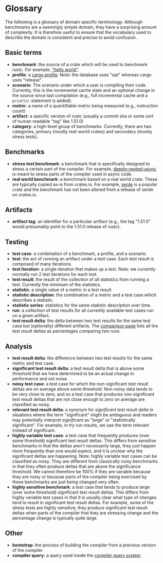 # Glossary

The following is a glossary of domain specific terminology. Although benchmarks are a seemingly simple domain, they have a surprising amount of complexity. It is therefore useful to ensure that the vocabulary used to describe the domain is consistent and precise to avoid confusion. 

## Basic terms

* **benchmark**: the source of a crate which will be used to benchmark rustc. For example, ["hello world"](https://github.com/rust-lang/rustc-perf/tree/master/collector/benchmarks/helloworld).
* **profile**: a [cargo profile](https://doc.rust-lang.org/cargo/reference/profiles.html). Note: the database uses "opt" whereas cargo uses "release". 
* **scenario**: The scenario under which a user is compiling their code. Currently, this is the incremental cache state and an optional change in the source since last compilation (e.g., full incremental cache and a `println!` statement is added).  
* **metric**: a name of a quantifiable metric being measured (e.g., instruction count)
* **artifact**: a specific version of rustc (usually a commit sha or some sort of human readable "tag" like 1.51.0)
* **category**: a high-level group of benchmarks. Currently, there are two categories, primary (mostly real-world crates) and secondary (mostly stress tests).

## Benchmarks

* **stress test benchmark**: a benchmark that is specifically designed to stress a certain part of the compiler. For example, [deeply-nested-async](https://github.com/rust-lang/rustc-perf/tree/master/collector/benchmarks/deeply-nested-async) is meant to stress parts of the compiler used in async code.
* **real world benchmark**: a benchmark based on a real world crate. These are typically copied as-is from crates.io. For example, [serde](https://github.com/rust-lang/rustc-perf/tree/master/collector/benchmarks/serde) is a popular crate and the benchmark has not been altered from a release of serde on crates.io. 

## Artifacts

* **artifact tag**: an identifier for a particular artifact (e.g., the tag "1.51.0" would presumably point to the 1.51.0 release of rustc).

## Testing 

* **test case**: a combination of a benchmark, a profile, and a scenario.
* **test**: the act of running an artifact under a test case. Each test result is composed of many iterations.
* **test iteration**: a single iteration that makes up a test. Note: we currently normally run 2 test iterations for each test. 
* **test result**: the result of the collection of all statistics from running a test. Currently the minimum of the statistics.
* **statistic**: a single value of a metric in a test result
* **statistic description**: the combination of a metric and a test case which describes a statistic.
* **statistic series**: statistics for the same statistic description over time.
* **run**: a collection of test results for all currently available test cases run on a given artifact. 
* **test result delta**: the delta between two test results for the same test case but (optionally) different artifacts. The [comparison page](https://perf.rust-lang.org/compare.html) lists all the test result deltas as percentages comparing two runs.  

## Analysis

* **test result delta**: the difference between two test results for the same metric and test case.
* **significant test result delta**: a test result delta that is above some threshold that we have determined to be an actual change in performance and not noise. 
* **noisy test case**: a test case for which the non-significant test result deltas are on average above some threshold. Non-noisy data tends to be very close to zero, and so a test case that produces non-significant test result deltas that are not close enough to zero on average are classified as noisy.
* **relevant test result delta**: a synonym for *significant test result delta* in situations where the term "significant" might be ambiguous and readers may potentially interpret *significant* as "large" or "statistically significant". For example, in try run results, we use the term relevant instead of significant.
* **highly variable test case**: a test case that frequently produces (over some threshold) significant test result deltas. This differs from sensitive benchmarks in that the deltas aren't necessarily large, they just happen more frequently than one would expect, and it is unclear why the significant deltas are happening. Note: highly variable test cases can be classified as noisy. They are different from classically noisy benchmarks in that they often produce deltas that are above the significance threshold. We cannot therefore be 100% if they are variable because they are noisy or because parts of the compiler being exercised by these benchmarks are just being changed very often. 
* **highly sensitive benchmark**: a test case that tends to produce large (over some threshold) significant test result deltas. This differs from highly variable test cases in that it is usually clear what type of changes tend to result in significant test result deltas. For example, some of the stress tests are highly sensitive; they produce significant test result deltas when parts of the compiler that they are stressing change and the percentage change is typically quite large. 

## Other 

* **bootstrap**: the process of building the compiler from a previous version of the compiler
* **compiler query**: a query used inside the [compiler query system](https://rustc-dev-guide.rust-lang.org/overview.html#queries).